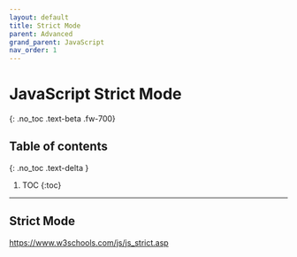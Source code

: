```yaml
---
layout: default
title: Strict Mode
parent: Advanced
grand_parent: JavaScript
nav_order: 1
---
```


# JavaScript Strict Mode
{: .no_toc .text-beta .fw-700}

## Table of contents
{: .no_toc .text-delta }

1. TOC
{:toc}

---

## Strict Mode

https://www.w3schools.com/js/js_strict.asp
